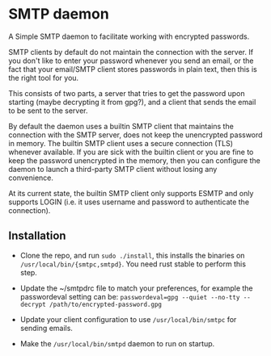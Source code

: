 # SMTP daemon

A Simple SMTP daemon to facilitate working with encrypted passwords.

SMTP clients by default do not maintain the connection with the server.
If you don't like to enter your password whenever you send an email,
or the fact that your email/SMTP client stores passwords in plain text,
then this is the right tool for you.

This consists of two parts, a server that tries to get the password upon
starting (maybe decrypting it from gpg?), and a client that sends the
email to be sent to the server.

By default the daemon uses a builtin SMTP client that maintains the connection
with the SMTP server, does not keep the unencrypted password in memory. The
builtin SMTP client uses a secure connection (TLS) whenever available. If you
are sick with the builtin client or you are fine to keep the password
unencrypted in the memory, then you can configure the daemon to launch a
third-party SMTP client without losing any convenience.

At its current state, the builtin SMTP client only supports ESMTP and
only supports LOGIN (i.e. it uses username and password to authenticate
the connection).

## Installation

- Clone the repo, and run `sudo ./install`, this installs the binaries
  on `/usr/local/bin/{smtpc,smtpd}`. You need rust stable to perform
  this step.

- Update the ~/smtpdrc file to match your preferences, for example
  the passwordeval setting can be:
  `passwordeval=gpg --quiet --no-tty --decrypt /path/to/encrypted-password.gpg`
- Update your client configuration to use `/usr/local/bin/smtpc` for
  sending emails.
- Make the `/usr/local/bin/smtpd` daemon to run on startup.
